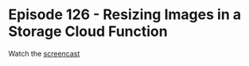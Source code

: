 # Episode 126 - Resizing Images in a Storage Cloud Function

Watch the [screencast](https://angularfirebase.com/lessons/)
